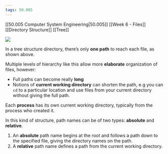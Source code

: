 ```yaml
---
tags: 50.005
---
```

[[50.005 Computer System Engineering|50.005]]
[[Week 6 - Files]]
[[Directory Structure]]
[[Tree]]

![](https://natalieagus.github.io/50005/assets/images/week6/9.png)

In a tree structure directory, there’s only **one path** to reach each file, as shown above.

Multiple levels of hierarchy like this allow more **elaborate** organization of files, however:

-   Full paths can become really **long**
-   Notions of **current working directory** can shorten the path, e.g you can `cd` to a particular location and use files from your current directory without giving the full path.

Each **process** has its own current working directory, typically from the process who created it.

In this kind of structure, path names can be of two types: **absolute** and **relative**.

1.  An **absolute** path name begins at the root and follows a path down to the specified file, giving the directory names on the path.
2.  A **relative** path name defines a path from the current working directory.